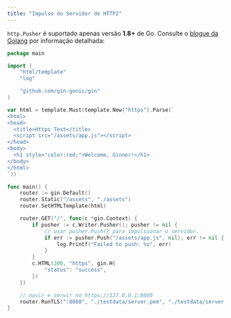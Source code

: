 ```yaml
---
title: "Impulso do Servidor de HTTP2"
---
```


`http.Pusher` é suportado apenas versão **1.8+** de Go. Consulte o [blogue da Golang](https://blog.golang.org/h2push) por informação detalhada:

```go
package main

import (
	"html/template"
	"log"

	"github.com/gin-gonic/gin"
)

var html = template.Must(template.New("https").Parse(`
<html>
<head>
  <title>Https Test</title>
  <script src="/assets/app.js"></script>
</head>
<body>
  <h1 style="color:red;">Welcome, Ginner!</h1>
</body>
</html>
`))

func main() {
	router := gin.Default()
	router.Static("/assets", "./assets")
	router.SetHTMLTemplate(html)

	router.GET("/", func(c *gin.Context) {
		if pusher := c.Writer.Pusher(); pusher != nil {
			// usar pusher.Push() para impulsionar o servidor.
			if err := pusher.Push("/assets/app.js", nil); err != nil {
				log.Printf("Failed to push: %v", err)
			}
		}
		c.HTML(200, "https", gin.H{
			"status": "success",
		})
	})

	// ouvir e servir no https://127.0.0.1:8080
	router.RunTLS(":8080", "./testdata/server.pem", "./testdata/server.key")
}
```

